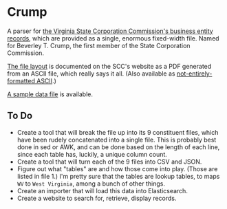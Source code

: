 # Crump

A parser for [the Virginia State Corporation Commission's business entity records](https://www.scc.virginia.gov/clk/purch.aspx), which are provided as a single, enormous fixed-width file. Named for Beverley T. Crump, the first member of the State Corporation Commission.

[The file layout](https://www.scc.virginia.gov/clk/files/layout_be.pdf) is documented on the SCC's website as a PDF generated from an ASCII file, which really says it all. (Also available as [not-entirely-formatted ASCII](record_layouts.txt).)

[A sample data file](http://s3.amazonaws.com/data.openva.com/corporations/2014-04-23.zip) is available.

## To Do

* Create a tool that will break the file up into its 9 constituent files, which have been rudely concatenated into a single file. This is probably best done in sed or AWK, and can be done based on the length of each line, since each table has, luckily, a unique column count.
* Create a tool that will turn each of the 9 files into CSV and JSON.
* Figure out what "tables" are and how those come into play. (Those are listed in file 1.) I'm pretty sure that the tables are lookup tables, to maps `WV` to `West Virginia`, among a bunch of other things.
* Create an importer that will load this data into Elasticsearch.
* Create a website to search for, retrieve, display records.
